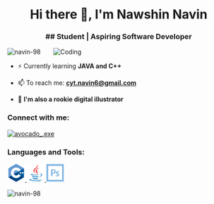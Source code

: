 <h1 align="center">Hi there 👋, I'm Nawshin Navin</h1>
<h3 align="center">## Student | Aspiring Software Developer</h3>
<img align="right" alt="Coding" width="400" src="https://media.tenor.com/ZtuVwa_2f1oAAAAC/kobayashi-san-chi-no-maid-dragon-anime.gif">

<p align="left"> <img src="https://komarev.com/ghpvc/?username=navin-98&label=Profile%20views&color=0e75b6&style=flat" alt="navin-98" /> </p>

- ⚡ Currently learning **JAVA and C++**

- 📫 To reach me: **cyt.navin6@gmail.com**

- 🌱 **I'm also a rookie digital illustrator**

<h3 align="left">Connect with me:</h3>
<p align="left">
<a href="https://instagram.com/avocado_.exe" target="blank"><img align="center" src="https://raw.githubusercontent.com/rahuldkjain/github-profile-readme-generator/master/src/images/icons/Social/instagram.svg" alt="avocado_.exe" height="30" width="40" /></a>
</p>

<h3 align="left">Languages and Tools:</h3>
<p align="left"> <a href="https://www.w3schools.com/cpp/" target="_blank" rel="noreferrer"> <img src="https://raw.githubusercontent.com/devicons/devicon/master/icons/cplusplus/cplusplus-original.svg" alt="cplusplus" width="40" height="40"/> </a> <a href="https://www.java.com" target="_blank" rel="noreferrer"> <img src="https://raw.githubusercontent.com/devicons/devicon/master/icons/java/java-original.svg" alt="java" width="40" height="40"/> </a> <a href="https://www.photoshop.com/en" target="_blank" rel="noreferrer"> <img src="https://raw.githubusercontent.com/devicons/devicon/master/icons/photoshop/photoshop-line.svg" alt="photoshop" width="40" height="40"/> </a> </p>

<p><img align="center" src="https://github-readme-stats.vercel.app/api/top-langs?username=navin-98&show_icons=true&locale=en&layout=compact" alt="navin-98" /></p>
